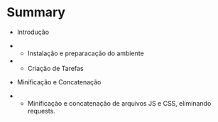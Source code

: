 # Summary

* Introdução
* * Instalação e preparacação do ambiente
* * Criação de Tarefas

* Minificação e Concatenação
* * Minificação e concatenação de arquivos JS e CSS, eliminando requests. 
